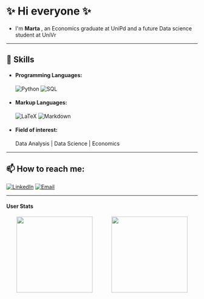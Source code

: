 # ✨ Hi everyone ✨

- I'm <strong> Marta </strong>, an Economics graduate at UniPd and a future Data science student at UniVr
---

## 🔧 Skills

* #### Programming Languages:
    ![Python](https://img.shields.io/badge/Python-3776AB?style=for-the-badge&logo=python&logoColor=white) 
    ![SQL](https://img.shields.io/badge/SQL-4479A1?style=for-the-badge&logo=mysql&logoColor=white)

  
* #### Markup Languages:

    ![LaTeX](https://img.shields.io/badge/LaTeX-008080?style=for-the-badge&logo=latex&logoColor=white) 
    ![Markdown](https://img.shields.io/badge/Markdown-000000?style=for-the-badge&logo=markdown&logoColor=white)
  

* #### Field of interest:
    Data Analysis | Data Science | Economics


---
## 📫 How to reach me:

[![LinkedIn](https://img.shields.io/badge/LinkedIn-0077B5?style=for-the-badge&logo=linkedin&logoColor=white)](https://www.linkedin.com/in/marta-havryliv-b6262835b) 
[![Email](https://img.shields.io/badge/Email-grey?style=for-the-badge&logo=minutemailer&logoColor=white)](mailto:marta.havryliv98@gmail.com)



---
#### User Stats
<div style="display: flex; justify-content: center; align-items: center; gap: 50px;">
  <a>
    <img height="200" src="https://github-readme-stats.vercel.app/api/top-langs/?username=hvr98&layout=compact" />
  </a>

  <a href="https://github.com/Fabbro96/github-readme-stats">
    <img height="200" src="https://github-readme-stats.vercel.app/api?username=hvr98&show_icons=true&theme=shades-of-purple" />
  </a>
</div>
